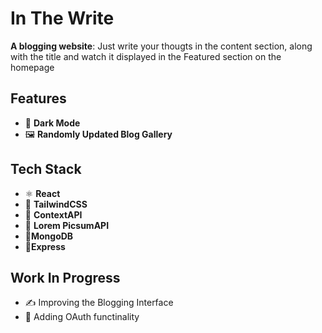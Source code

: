 # In The Write

**A blogging website**: Just write your thougts in the content section, along with the title and watch it displayed in the Featured section on the homepage

## Features
- 🌙 **Dark Mode**
- 🖼️ **Randomly Updated Blog Gallery**

## Tech Stack
- ⚛️ **React**
- 🎨 **TailwindCSS**
- 🔄 **ContextAPI**
- 📸 **Lorem PicsumAPI**
- 🍃**MongoDB**
- 🔌**Express**

## Work In Progress
- ✍️ Improving the Blogging Interface
- 🔐 Adding OAuth functinality
